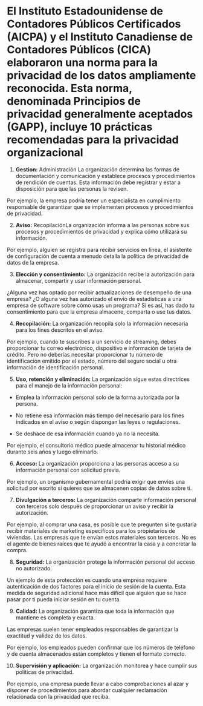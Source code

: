 # El Instituto Estadounidense de Contadores Públicos Certificados (AICPA) y el Instituto Canadiense de Contadores Públicos (CICA) elaboraron una norma para la privacidad de los datos ampliamente reconocida. Esta norma, denominada **Principios de privacidad generalmente aceptados (GAPP)**, incluye 10 prácticas recomendadas para la privacidad organizacional

1. **Gestion:** Administración La organización determina las formas de documentación y comunicación y establece procesos y procedimientos de rendición de cuentas. Esta información debe registrar y estar a disposición para que las personas la revisen.  

Por ejemplo, la empresa podría tener un especialista en cumplimiento responsable de garantizar que se implementen procesos y procedimientos de privacidad.

2. **Aviso:** RecopilaciónLa organización informa a las personas sobre sus procesos y procedimientos de privacidad y explica cómo utilizará su información.  

Por ejemplo, alguien se registra para recibir servicios en línea, el asistente de configuración de cuenta a menudo detalla la política de privacidad de datos de la empresa.

3. **Elección y consentimiento:** La organización recibe la autorización para almacenar, compartir y usar información personal.

¿Alguna vez has optado por recibir actualizaciones de desempeño de una empresa? ¿O alguna vez has autorizado el envío de estadísticas a una empresa de software sobre cómo usas un programa? Si es así, has dado tu consentimiento para que la empresa almacene, comparta o use tus datos.

4. **Recopilación:** La organización recopila solo la información necesaria para los fines descritos en el aviso.

Por ejemplo, cuando te suscribes a un servicio de streaming, debes proporcionar tu correo electrónico, dispositivo e información de tarjeta de crédito. Pero no deberías necesitar proporcionar tu número de identificación emitido por el estado, número del seguro social u otra información de identificación personal.

5. **Uso, retención y eliminación:** La organización sigue estas directrices para el manejo de la información personal: 

- Emplea la información personal solo de la forma autorizada por la persona.

- No retiene esa información más tiempo del necesario para los fines indicados en el aviso o según dispongan las leyes o regulaciones.

- Se deshace de esa información cuando ya no la necesita.

Por ejemplo, el consultorio médico puede almacenar tu historial médico durante seis años y luego eliminarlo.

6. **Acceso:** La organización proporciona a las personas acceso a su información personal con solicitud previa.

Por ejemplo, un organismo gubernamental podría exigir que envíes una solicitud por escrito si quieres que se almacenen copias de datos sobre ti.

7. **Divulgación a terceros:** La organización comparte información personal con terceros solo después de proporcionar un aviso y recibir la autorización.

Por ejemplo, al comprar una casa, es posible que te pregunten si te gustaría recibir materiales de marketing específicos para los propietarios de viviendas. Las empresas que te envían estos materiales son terceros. No es el agente de bienes raíces que te ayudó a encontrar la casa y a concretar la compra.

8. **Seguridad:** La organización protege la información personal del acceso no autorizado.

Un ejemplo de esta protección es cuando una empresa requiere autenticación de dos factores para el inicio de sesión de la cuenta. Esta medida de seguridad adicional hace más difícil que alguien que se hace pasar por ti pueda iniciar sesión en tu cuenta.

9. **Calidad:** La organización garantiza que toda la información que mantiene es completa y exacta.

Las empresas suelen tener empleados responsables de garantizar la exactitud y validez de los datos.

Por ejemplo, los empleados pueden confirmar que los números de teléfono y de cuenta almacenados están completos y tienen el formato correcto.

10. **Supervisión y aplicación:** La organización monitorea y hace cumplir sus políticas de privacidad.

Por ejemplo, una empresa puede llevar a cabo comprobaciones al azar y disponer de procedimientos para abordar cualquier reclamación relacionada con la privacidad que reciba.
